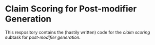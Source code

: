 Claim Scoring for Post-modifier Generation
===

This respository contains the (hastily written) code for the *claim scoring*
subtask for *post-modifier generation*.

